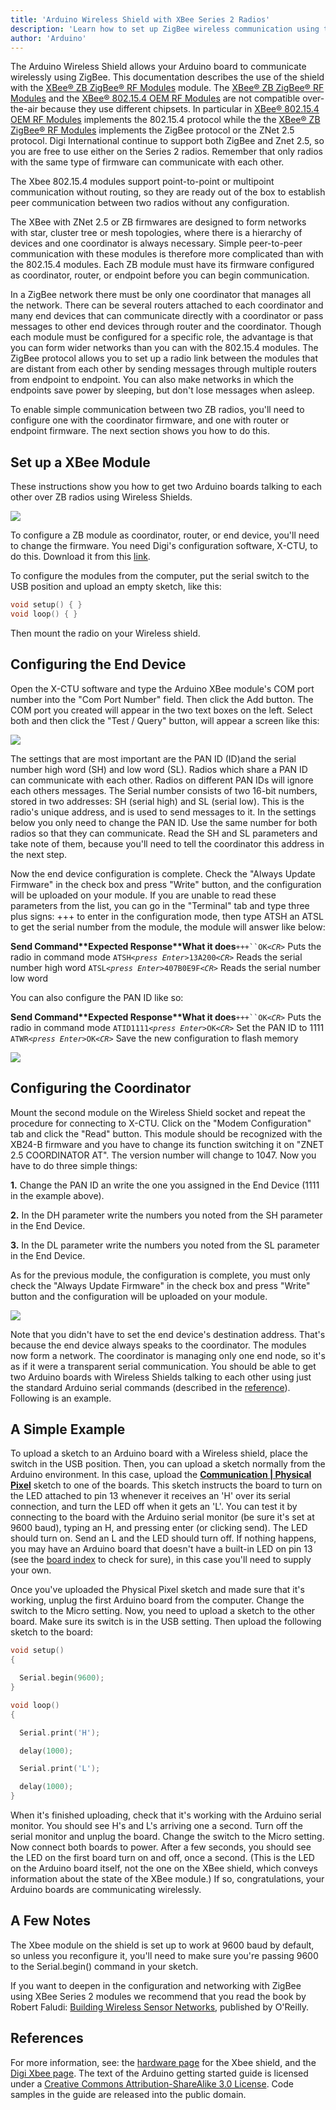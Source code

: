 ```yaml
---
title: 'Arduino Wireless Shield with XBee Series 2 Radios'
description: 'Learn how to set up ZigBee wireless communication using the Arduino Wireless shield.'
author: 'Arduino'
---
```


The Arduino Wireless Shield allows your Arduino board to communicate wirelessly using ZigBee. This documentation describes the use of the shield with the [XBee® ZB ZigBee® RF Modules](http://www.digi.com/products/wireless-wired-embedded-solutions/zigbee-rf-modules/zigbee-mesh-module/xbee-zb-module.jsp) module. The [XBee® ZB ZigBee® RF Modules](http://www.digi.com/products/wireless-wired-embedded-solutions/zigbee-rf-modules/zigbee-mesh-module/xbee-zb-module.jsp) and the [XBee® 802.15.4 OEM RF Modules](http://www.digi.com/products/wireless-wired-embedded-solutions/zigbee-rf-modules/point-multipoint-rfmodules/xbee-series1-module#overview) are not compatible over-the-air because they use different chipsets. In particular in [XBee® 802.15.4 OEM RF Modules](http://www.digi.com/products/wireless-wired-embedded-solutions/zigbee-rf-modules/point-multipoint-rfmodules/xbee-series1-module#overview) implements the 802.15.4 protocol while the the [XBee® ZB ZigBee® RF Modules](http://www.digi.com/products/wireless-wired-embedded-solutions/zigbee-rf-modules/zigbee-mesh-module/xbee-zb-module.jsp) implements the ZigBee protocol or the ZNet 2.5 protocol. Digi International continue to support both ZigBee and Znet 2.5, so you are free to use either on the Series 2 radios. Remember that only radios with the same type of firmware can communicate with each other.

The Xbee 802.15.4 modules support point-to-point or multipoint communication without routing, so they are ready out of the box to establish peer communication between two radios without any configuration.

The XBee with ZNet 2.5 or ZB firmwares are designed to form networks with star, cluster tree or mesh topologies, where there is a hierarchy of devices and one coordinator is always necessary. Simple peer-to-peer communication with these modules is therefore more complicated than with the 802.15.4 modules. Each ZB module must have its firmware configured as coordinator, router, or endpoint before you can begin communication.

In a ZigBee network there must be only one coordinator that manages all the network. There can be several routers attached to each coordinator and many end devices that can communicate directly with a coordinator or pass messages to other end devices through router and the coordinator. Though each module must be configured for a specific role, the advantage is that you can form wider networks than you can with the 802.15.4 modules. The ZigBee protocol allows you to set up a radio link between the modules that are distant from each other by sending messages through multiple routers from endpoint to endpoint. You can also make networks in which the endpoints save power by sleeping, but don't lose messages when asleep.

To enable simple communication between two ZB radios, you'll need to configure one with the coordinator firmware, and one with router or endpoint firmware. The next section shows you how to do this.

## Set up a XBee Module

These instructions show you how to get two Arduino boards talking to each other over ZB radios using Wireless Shields.

![](assets/ArduinoUno_XBeeS2.png)

To configure a ZB module as coordinator, router, or end device, you'll need to change the firmware. You need Digi's configuration software, X-CTU, to do this.
Download it from this [link](https://hub.digi.com/support/products/xctu/).


To configure the modules from the computer, put the serial switch to the USB position and upload an empty sketch, like this:

```c
void setup() { }
void loop() { }
```

Then mount the radio on your Wireless shield.

## Configuring the End Device

Open the X-CTU software and type the Arduino XBee module's COM port number into the "Com Port Number" field. Then click the Add button. The COM port you created will appear in the two text boxes on the left. Select both and then click the "Test / Query" button, will appear a screen like this:

![](assets/XCTU_S2_ComPort.png)

The settings that are most important are the PAN ID (ID)and the serial number high word (SH) and low word (SL). Radios which share a PAN ID can communicate with each other. Radios on different PAN IDs will ignore each others messages. The Serial number consists of two 16-bit numbers, stored in two addresses: SH (serial high) and SL (serial low). This is the radio's unique address, and is used to send messages to it. In the settings below you only need to change the PAN ID. Use the same number for both radios so that they can communicate. Read the SH and SL parameters and take note of them, because you'll need to tell the coordinator this address in the next step.

Now the end device configuration is complete. Check the "Always Update Firmware" in the check box and press "Write" button, and the configuration will be uploaded on your module. If you are unable to read these parameters from the list, you can go in the "Terminal" tab and type three plus signs: +++ to enter in the configuration mode, then type ATSH an ATSL to get the serial number from the module, the module will answer like below:

**Send Command\*\***Expected Response\***\*What it does**` +++``OK `_`<CR>`_ Puts the radio in command mode
`ATSH`_`<press Enter>`_`13A200`_`<CR>`_ Reads the serial number high word
`ATSL`_`<press Enter>`_`407B0E9F`_`<CR>`_ Reads the serial number low word

You can also configure the PAN ID like so:

**Send Command\*\***Expected Response\***\*What it does**` +++``OK `_`<CR>`_ Puts the radio in command mode
`ATID1111`_`<press Enter>`_`OK`_`<CR>`_ Set the PAN ID to 1111
`ATWR`_`<press Enter>`_`OK`_`<CR>`_ Save the new configuration to flash memory

![](assets/XCTU_S2_EndDevice.png)

## Configuring the Coordinator

Mount the second module on the Wireless Shield socket and repeat the procedure for connecting to X-CTU. Click on the "Modem Configuration" tab and click the "Read" button. This module should be recognized with the XB24-B firmware and you have to change its function switching it on "ZNET 2.5 COORDINATOR AT".
The version number will change to 1047. Now you have to do three simple things:

**1.** Change the PAN ID an write the one you assigned in the End Device (1111 in the example above).

**2.** In the DH parameter write the numbers you noted from the SH parameter in the End Device.

**3.** In the DL parameter write the numbers you noted from the SL parameter in the End Device.

As for the previous module, the configuration is complete, you must only check the "Always Update Firmware" in the check box and press "Write" button and the configuration will be uploaded on your module.

![](assets/XCTU_S2_Coordinator.png)

Note that you didn't have to set the end device's destination address. That's because the end device always speaks to the coordinator. The modules now form a network. The coordinator is managing only one end node, so it's as if it were a transparent serial communication. You should be able to get two Arduino boards with Wireless Shields talking to each other using just the standard Arduino serial commands (described in the [reference](/en/Reference/HomePage)). Following is an example.

## A Simple Example

To upload a sketch to an Arduino board with a Wireless shield, place the switch in the USB position. Then, you can upload a sketch normally from the Arduino environment. In this case, upload the [**Communication | Physical Pixel**](/en/Tutorial/BuiltInExamples/PhysicalPixel) sketch to one of the boards. This sketch instructs the board to turn on the LED attached to pin 13 whenever it receives an 'H' over its serial connection, and turn the LED off when it gets an 'L'. You can test it by connecting to the board with the Arduino serial monitor (be sure it's set at 9600 baud), typing an H, and pressing enter (or clicking send). The LED should turn on. Send an L and the LED should turn off. If nothing happens, you may have an Arduino board that doesn't have a built-in LED on pin 13 (see the [board index](/en/Main/Boards) to check for sure), in this case you'll need to supply your own.

Once you've uploaded the Physical Pixel sketch and made sure that it's working, unplug the first Arduino board from the computer. Change the switch to the Micro setting. Now, you need to upload a sketch to the other board. Make sure its switch is in the USB setting. Then upload the following sketch to the board:

```c
void setup()
{

  Serial.begin(9600);
}

void loop()
{

  Serial.print('H');

  delay(1000);

  Serial.print('L');

  delay(1000);
}
```

When it's finished uploading, check that it's working with the Arduino serial monitor. You should see H's and L's arriving one a second. Turn off the serial monitor and unplug the board. Change the switch to the Micro setting. Now connect both boards to power. After a few seconds, you should see the LED on the first board turn on and off, once a second. (This is the LED on the Arduino board itself, not the one on the XBee shield, which conveys information about the state of the XBee module.) If so, congratulations, your Arduino boards are communicating wirelessly.

## A Few Notes

The Xbee module on the shield is set up to work at 9600 baud by default, so unless you reconfigure it, you'll need to make sure you're passing 9600 to the Serial.begin() command in your sketch.

If you want to deepen in the configuration and networking with ZigBee using XBee Series 2 modules we recommend that you read the book by Robert Faludi: [Building Wireless Sensor Networks](http://www.faludi.com/bwsn/), published by O'Reilly.

## References

For more information, see: the [hardware page](/en/Main/ArduinoWirelessShield) for the Xbee shield, and the [Digi Xbee page](http://www.digi.com/products/wireless-wired-embedded-solutions/zigbee-rf-modules/point-multipoint-rfmodules/).
The text of the Arduino getting started guide is licensed under a
[Creative Commons Attribution-ShareAlike 3.0 License](http://creativecommons.org/licenses/by-sa/3.0/). Code samples in the guide are released into the public domain.
